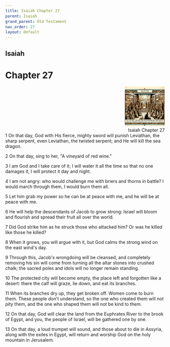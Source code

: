 ```yaml
---
title: Isaiah Chapter 27
parent: Isaiah
grand_parent: Old Testament
nav_order: 27
layout: default
---
```


## Isaiah

# Chapter 27

<div style="clear: both; text-align: right;">
    <img src="/assets/Image/Isaiah/500/27.jpg" alt="Isaiah Chapter 27" class="chapter-image" style="max-width: 25%; height: auto;"/>
    <figcaption style="font-size: 14px;">Isaiah Chapter 27</figcaption>
</div>
1 On that day, God with His fierce, mighty sword will punish Leviathan, the sharp serpent, even Leviathan, the twisted serpent; and He will kill the sea dragon.

2 On that day, sing to her, "A vineyard of red wine."

3 I am God and I take care of it; I will water it all the time so that no one damages it, I will protect it day and night.

4 I am not angry: who would challenge me with briers and thorns in battle? I would march through them, I would burn them all.

5 Let him grab my power so he can be at peace with me, and he will be at peace with me.

6 He will help the descendants of Jacob to grow strong: Israel will bloom and flourish and spread their fruit all over the world.

7 Did God strike him as he struck those who attacked him? Or was he killed like those he killed?

8 When it grows, you will argue with it, but God calms the strong wind on the east wind's day.

9 Through this, Jacob's wrongdoing will be cleansed, and completely removing his sin will come from turning all the altar stones into crushed chalk; the sacred poles and idols will no longer remain standing.

10 The protected city will become empty, the place left and forgotten like a desert: there the calf will graze, lie down, and eat its branches.

11 When its branches dry up, they get broken off. Women come to burn them. These people don't understand, so the one who created them will not pity them, and the one who shaped them will not be kind to them.

12 On that day, God will clear the land from the Euphrates River to the brook of Egypt, and you, the people of Israel, will be gathered one by one.

13 On that day, a loud trumpet will sound, and those about to die in Assyria, along with the exiles in Egypt, will return and worship God on the holy mountain in Jerusalem.



